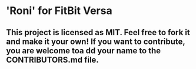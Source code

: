 # 'Roni' for FitBit Versa

## This project is licensed as MIT.  Feel free to fork it and make it your own!  If you want to contribute, you are welcome toa dd your name to the CONTRIBUTORS.md file.